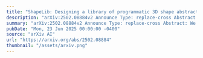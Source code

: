 ```yaml
---
title: "ShapeLib: Designing a library of programmatic 3D shape abstractions with Large Language Models"
description: "arXiv:2502.08884v2 Announce Type: replace-cross Abstract: We present ShapeLib, the first method that leverages the priors of LLMs to design libraries of programmatic 3D shape abstractions. Our system accepts two forms of design intent: text descriptions of functions to include in the library and a seed set of exemplar shapes. We discover abstractions that match this design intent with a guided LLM workflow that first proposes, and then validates, different ways of applying and implementing functions. We learn recognition networks that map shapes to programs with these newly discovered abstractions by training on data produced by LLM authored synthetic data generation procedures. Across modeling domains (split by shape category), we find that LLMs, when thoughtfully combined with geometric reasoning, can be guided to author a library of abstraction functions that generalize to shapes outside of the seed set. This framework addresses a long-standing shape analysis problem of how to discover reusable abstraction functions while exposing interpretable, semantically aligned interfaces. We find that ShapeLib provides distinct advantages over prior alternative abstraction discovery works in terms of generalization, usability, and maintaining plausibility under manipulation. Finally, we demonstrate that ShapeLib's abstraction functions unlock a number of downstream applications, combining LLM reasoning over shape programs with geometry processing to support shape editing and generation."
summary: "arXiv:2502.08884v2 Announce Type: replace-cross Abstract: We present ShapeLib, the first method that leverages the priors of LLMs to design libraries of programmatic 3D shape abstractions. Our system accepts two forms of design intent: text descriptions of functions to include in the library and a seed set of exemplar shapes. We discover abstractions that match this design intent with a guided LLM workflow that first proposes, and then validates, different ways of applying and implementing functions. We learn recognition networks that map shapes to programs with these newly discovered abstractions by training on data produced by LLM authored synthetic data generation procedures. Across modeling domains (split by shape category), we find that LLMs, when thoughtfully combined with geometric reasoning, can be guided to author a library of abstraction functions that generalize to shapes outside of the seed set. This framework addresses a long-standing shape analysis problem of how to discover reusable abstraction functions while exposing interpretable, semantically aligned interfaces. We find that ShapeLib provides distinct advantages over prior alternative abstraction discovery works in terms of generalization, usability, and maintaining plausibility under manipulation. Finally, we demonstrate that ShapeLib's abstraction functions unlock a number of downstream applications, combining LLM reasoning over shape programs with geometry processing to support shape editing and generation."
pubDate: "Mon, 23 Jun 2025 00:00:00 -0400"
source: "arXiv AI"
url: "https://arxiv.org/abs/2502.08884"
thumbnail: "/assets/arxiv.png"
---
```



